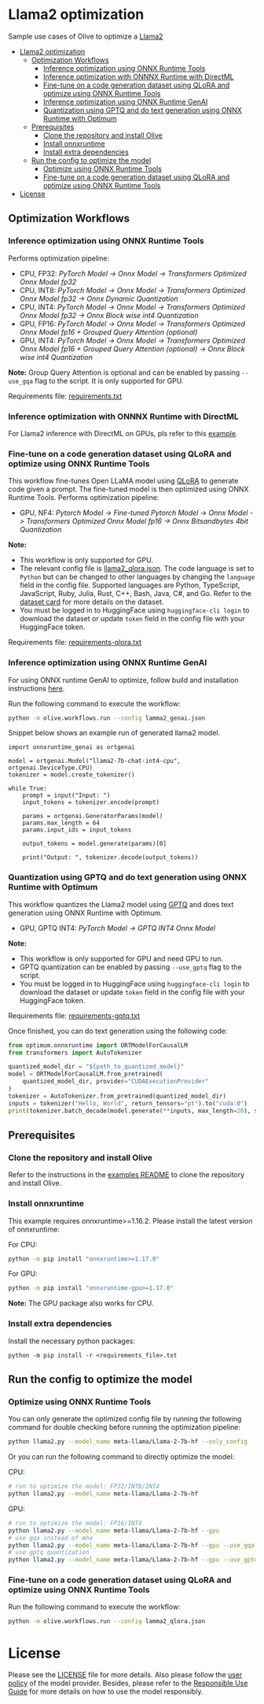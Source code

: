 # Llama2 optimization
Sample use cases of Olive to optimize a [Llama2](https://huggingface.co/meta-llama/Llama-2-7b-hf)

- [Llama2 optimization](#llama2-optimization)
  - [Optimization Workflows](#optimization-workflows)
    - [Inference optimization using ONNX Runtime Tools](#inference-optimization-using-onnx-runtime-tools)
    - [Inference optimization with ONNNX Runtime with DirectML](#inference-optimization-with-onnnx-runtime-with-directml)
    - [Fine-tune on a code generation dataset using QLoRA and optimize using ONNX Runtime Tools](#fine-tune-on-a-code-generation-dataset-using-qlora-and-optimize-using-onnx-runtime-tools)
    - [Inference optimization using ONNX Runtime GenAI](#inference-optimization-using-onnx-runtime-genai)
    - [Quantization using GPTQ and do text generation using ONNX Runtime with Optimum](#quantization-using-gptq-and-do-text-generation-using-onnx-runtime-with-optimum)
  - [Prerequisites](#prerequisites)
    - [Clone the repository and install Olive](#clone-the-repository-and-install-olive)
    - [Install onnxruntime](#install-onnxruntime)
    - [Install extra dependencies](#install-extra-dependencies)
  - [Run the config to optimize the model](#run-the-config-to-optimize-the-model)
    - [Optimize using ONNX Runtime Tools](#optimize-using-onnx-runtime-tools)
    - [Fine-tune on a code generation dataset using QLoRA and optimize using ONNX Runtime Tools](#fine-tune-on-a-code-generation-dataset-using-qlora-and-optimize-using-onnx-runtime-tools-1)
- [License](#license)

## Optimization Workflows
### Inference optimization using ONNX Runtime Tools
Performs optimization pipeline:
- CPU, FP32: *PyTorch Model -> Onnx Model -> Transformers Optimized Onnx Model fp32*
- CPU, INT8: *PyTorch Model -> Onnx Model -> Transformers Optimized Onnx Model fp32 -> Onnx Dynamic Quantization*
- CPU, INT4: *PyTorch Model -> Onnx Model -> Transformers Optimized Onnx Model fp32 -> Onnx Block wise int4 Quantization*
- GPU, FP16: *PyTorch Model -> Onnx Model -> Transformers Optimized Onnx Model fp16 + Grouped Query Attention (optional)*
- GPU, INT4: *PyTorch Model -> Onnx Model -> Transformers Optimized Onnx Model fp16 + Grouped Query Attention (optional) -> Onnx Block wise int4 Quantization*

**Note:** Group Query Attention is optional and can be enabled by passing `--use_gqa` flag to the script. It is only supported for GPU.

Requirements file: [requirements.txt](requirements.txt)

### Inference optimization with ONNNX Runtime with DirectML
For Llama2 inference with DirectML on GPUs, pls refer to this [example](https://github.com/microsoft/Olive/tree/main/examples/directml/llama_v2).

### Fine-tune on a code generation dataset using QLoRA and optimize using ONNX Runtime Tools
This workflow fine-tunes Open LLaMA model using [QLoRA](https://arxiv.org/abs/2305.14314) to generate code given a prompt. The fine-tuned model is then optimized using ONNX Runtime Tools.
Performs optimization pipeline:
- GPU, NF4: *Pytorch Model -> Fine-tuned Pytorch Model -> Onnx Model -> Transformers Optimized Onnx Model fp16 -> Onnx Bitsandbytes 4bit Quantization*

**Note:**
- This workflow is only supported for GPU.
- The relevant config file is [llama2_qlora.json](llama2_qlora.json). The code language is set to `Python` but can be changed to other languages by changing the `language` field in the config file.
Supported languages are Python, TypeScript, JavaScript, Ruby, Julia, Rust, C++, Bash, Java, C#, and Go. Refer to the [dataset card](https://huggingface.co/datasets/nampdn-ai/tiny-codes) for more details on the dataset.
- You must be logged in to HuggingFace using `huggingface-cli login` to download the dataset or update `token` field in the config file with your HuggingFace token.

Requirements file: [requirements-qlora.txt](requirements-qlora.txt)

### Inference optimization using ONNX Runtime GenAI
For using ONNX runtime GenAI to optimize, follow build and installation instructions [here](https://github.com/microsoft/onnxruntime-genai).

Run the following command to execute the workflow:
```bash
python -m olive.workflows.run --config lamma2_genai.json
```
Snippet below shows an example run of generated llama2 model.
```
import onnxruntime_genai as ortgenai

model = ortgenai.Model("llama2-7b-chat-int4-cpu", ortgenai.DeviceType.CPU)
tokenizer = model.create_tokenizer()

while True:
    prompt = input("Input: ")
    input_tokens = tokenizer.encode(prompt)

    params = ortgenai.GeneratorParams(model)
    params.max_length = 64
    params.input_ids = input_tokens

    output_tokens = model.generate(params)[0]

    print("Output: ", tokenizer.decode(output_tokens))
```

### Quantization using GPTQ and do text generation using ONNX Runtime with Optimum

This workflow quantizes the Llama2 model using [GPTQ](https://arxiv.org/abs/2210.17323) and does text generation using ONNX Runtime with Optimum.

- GPU, GPTQ INT4: *PyTorch Model -> GPTQ INT4 Onnx Model*

**Note:**

- This workflow is only supported for GPU and need GPU to run.
- GPTQ quantization can be enabled by passing `--use_gptq` flag to the script.
- You must be logged in to HuggingFace using `huggingface-cli login` to download the dataset or update `token` field in the config file with your HuggingFace token.

Requirements file: [requirements-gptq.txt](requirements-gptq.txt)

Once finished, you can do text generation using the following code:

```python
from optimum.onnxruntime import ORTModelForCausalLM
from transformers import AutoTokenizer

quantized_model_dir = "${path_to_quantized_model}"
model = ORTModelForCausalLM.from_pretrained(
    quantized_model_dir, provider="CUDAExecutionProvider"
)
tokenizer = AutoTokenizer.from_pretrained(quantized_model_dir)
inputs = tokenizer("Hello, World", return_tensors="pt").to("cuda:0")
print(tokenizer.batch_decode(model.generate(**inputs, max_length=20), skip_special_tokens=True))
```

## Prerequisites
### Clone the repository and install Olive

Refer to the instructions in the [examples README](../README.md) to clone the repository and install Olive.

### Install onnxruntime
This example requires onnxruntime>=1.16.2. Please install the latest version of onnxruntime:

For CPU:
```bash
python -m pip install "onnxruntime>=1.17.0"
```

For GPU:
```bash
python -m pip install "onnxruntime-gpu>=1.17.0"
```

**Note:** The GPU package also works for CPU.

### Install extra dependencies
Install the necessary python packages:
```
python -m pip install -r <requirements_file>.txt
```

## Run the config to optimize the model
### Optimize using ONNX Runtime Tools
You can only generate the optimized config file by running the following command for double checking before running the optimization pipeline:
```bash
python llama2.py --model_name meta-llama/Llama-2-7b-hf --only_config
```

Or you can run the following command to directly optimize the model:

CPU:
```bash
# run to optimize the model: FP32/INT8/INT4
python llama2.py --model_name meta-llama/Llama-2-7b-hf
```

GPU:
```bash
# run to optimize the model: FP16/INT4
python llama2.py --model_name meta-llama/Llama-2-7b-hf --gpu
# use gqa instead of mha
python llama2.py --model_name meta-llama/Llama-2-7b-hf --gpu --use_gqa
# use gptq quantization
python llama2.py --model_name meta-llama/Llama-2-7b-hf --gpu --use_gptq
```

### Fine-tune on a code generation dataset using QLoRA and optimize using ONNX Runtime Tools
Run the following command to execute the workflow:
```bash
python -m olive.workflows.run --config lamma2_qlora.json
```

# License
Please see the [LICENSE](./LICENSE) file for more details. Also please follow the [user policy](./USE-POLICY-META-LLAMA-2.md) of the model provider. Besides, please refer to the [Responsible
Use Guide](https://ai.meta.com/static-resource/responsible-use-guide/) for more details on how to use the model responsibly.
